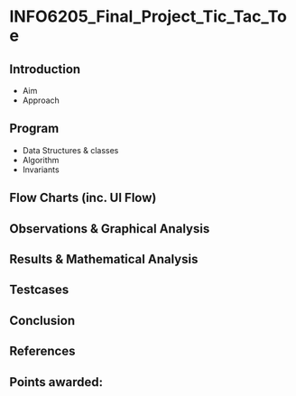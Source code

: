 # INFO6205_Final_Project_Tic_Tac_Toe

## Introduction
* Aim
* Approach
## Program
* Data Structures & classes
* Algorithm
* Invariants
## Flow Charts (inc. UI Flow)
## Observations & Graphical Analysis
## Results & Mathematical Analysis
## Testcases
## Conclusion
## References
## Points awarded: